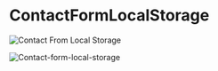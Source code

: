 # ContactFormLocalStorage
![Contact From Local Storage](https://user-images.githubusercontent.com/84244408/121444067-a9698e80-c986-11eb-9749-946cf349654d.jpg)

![Contact-form-local-storage](https://user-images.githubusercontent.com/84244408/121444130-cdc56b00-c986-11eb-86eb-514db7128fb5.gif)
